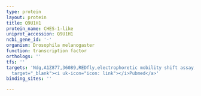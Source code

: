 ```yaml
---
type: protein
layout: protein
title: Q9U1H1
protein_name: CHES-1-like
uniprot_accession: Q9U1H1
ncbi_gene_id: '-'
organism: Drosophila melanogaster
function: transcription factor
orthologs: ''
tfs: ''
targets: 'Ndg,A1Z877,36089,REDfly,electrophoretic mobility shift assay,&ensp;<a href="https://www.ncbi.nlm.nih.gov/pubmed/?term=22378636%5Buid%5D+OR+20965965%5Buid%5D"
  target="_blank"><i uk-icon="icon: link"></i>Pubmed</a>'
binding_sites: ''

---
```

